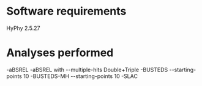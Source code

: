 
# Software requirements
HyPhy 2.5.27

# Analyses performed
-aBSREL
-aBSREL with --multiple-hits Double+Triple
-BUSTEDS --starting-points 10
-BUSTEDS-MH --starting-points 10
-SLAC

